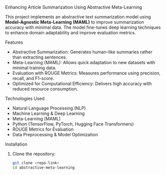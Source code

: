

Enhancing Article Summarization Using Abstractive Meta-Learning  

This project implements an abstractive text summarization model using **Model-Agnostic Meta-Learning (MAML)** to improve summarization accuracy with minimal data. The model fine-tunes deep learning techniques to enhance domain adaptability and improve evaluation metrics.

Features  
- Abstractive Summarization: Generates human-like summaries rather than extracting sentences.  
- Meta-Learning (MAML): Allows quick adaptation to new datasets with minimal training data.  
- Evaluation with ROUGE Metrics: Measures performance using precision, recall, and F1-score.  
- Optimized for Computational Efficiency: Delivers high accuracy with reduced resource consumption.  

 Technologies Used  
- Natural Language Processing (NLP)  
- Machine Learning & Deep Learning 
- Meta-Learning (MAML)
- Python (TensorFlow, PyTorch, Hugging Face Transformers)  
- ROUGE Metrics for Evaluation  
- Data Preprocessing & Model Optimization 

 Installation  
1. Clone the repository:  
   ```bash
   git clone <repo-link>
   cd abstractive-meta-learning
